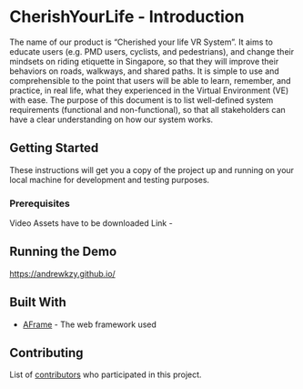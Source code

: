 # CherishYourLife - Introduction

The name of our product is “Cherished your life VR System”. It aims to educate users (e.g. PMD users, cyclists, and pedestrians), and change their mindsets on riding etiquette in Singapore, so that they will improve their behaviors on roads, walkways, and shared paths. It is simple to use and comprehensible to the point that users will be able to learn, remember, and practice, in real life, what they experienced in the Virtual Environment (VE) with ease.
The purpose of this document is to list well-defined system requirements (functional and non-functional), so that all stakeholders can have a clear understanding on how our system works.

## Getting Started

These instructions will get you a copy of the project up and running on your local machine for development and testing purposes.

### Prerequisites

Video Assets have to be downloaded 
Link - 


## Running the Demo

https://andrewkzy.github.io/

## Built With

* [AFrame](https://aframe.io/docs/0.8.0/introduction/) - The web framework used

## Contributing

List of [contributors](https://github.com/AndrewKZY/AndrewKZY.github.io/graphs/contributors) who participated in this project.
